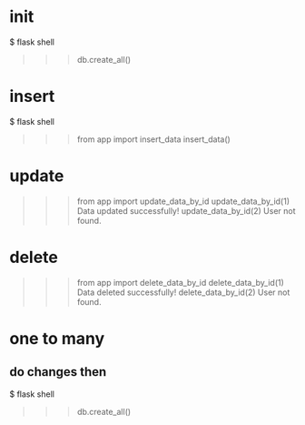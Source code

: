 # init
$ flask shell
>>> db.create_all()

# insert
$ flask shell
>>> from app import insert_data
>>> insert_data()

# update
>>> from app import update_data_by_id
>>> update_data_by_id(1)
Data updated successfully!
>>> update_data_by_id(2)
User not found.

# delete
>>> from app import delete_data_by_id
>>> delete_data_by_id(1)
Data deleted successfully!
>>> delete_data_by_id(2)
User not found.

# one to many
## do changes then
$ flask shell
>>> db.create_all()
